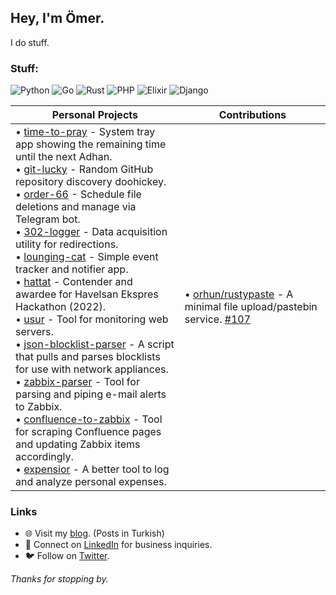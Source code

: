## Hey, I'm Ömer.

I do stuff.

### Stuff:

![Python](https://img.shields.io/badge/Python-3776AB?style=for-the-badge&logo=python&logoColor=white) ![Go](https://img.shields.io/badge/Go-00ADD8?style=for-the-badge&logo=go&logoColor=white) ![Rust](https://img.shields.io/badge/Rust-000000?style=for-the-badge&logo=rust&logoColor=white) ![PHP](https://img.shields.io/badge/PHP-777BB4?style=for-the-badge&logo=php&logoColor=white) ![Elixir](https://img.shields.io/badge/Elixir-4B275F?style=for-the-badge&logo=elixir&logoColor=white) ![Django](https://img.shields.io/badge/django-%23092E20.svg?style=for-the-badge&logo=django&logoColor=white)

| **Personal Projects** | **Contributions** |
|-----------------------|-------------------|
| • [time-to-pray](https://github.com/omerbustun/time-to-pray) -  System tray app showing the remaining time until the next Adhan. <br> • [git-lucky](https://github.com/omerbustun/git-lucky) - Random GitHub repository discovery doohickey. <br> • [order-66](https://github.com/omerbustun/order-66) - Schedule file deletions and manage via Telegram bot. <br> • [302-logger](https://github.com/omerbustun/302-logger) - Data acquisition utility for redirections. <br> • [lounging-cat](https://github.com/omerbustun/lounging-cat) - Simple event tracker and notifier app. <br> • [hattat](https://github.com/omerbustun/hattat) - Contender and awardee for Havelsan Ekspres Hackathon (2022). <br> • [usur](https://github.com/omerbustun/usur) - Tool for monitoring web servers. <br> • [json-blocklist-parser](https://github.com/omerbustun/json-blocklist-parser) - A script that pulls and parses blocklists for use with network appliances. <br> • [zabbix-parser](https://github.com/omerbustun/zabbix-parser) - Tool for parsing and piping e-mail alerts to Zabbix. <br> • [confluence-to-zabbix](https://github.com/omerbustun/confluence-to-zabbix) - Tool for scraping Confluence pages and updating Zabbix items accordingly. <br> • [expensior](https://github.com/omerbustun/expensior) - A better tool to log and analyze personal expenses. | • [orhun/rustypaste](https://github.com/orhun/rustypaste) - A minimal file upload/pastebin service. [#107](https://github.com/orhun/rustypaste/pull/107) |

### Links

- 🌐 Visit my [blog](https://omerustun.com.tr). (Posts in Turkish)
- 📄 Connect on [LinkedIn](https://www.linkedin.com/in/omerbustun/) for business inquiries.
- 🐦 Follow on [Twitter](https://twitter.com/omerbustun).

_Thanks for stopping by._
